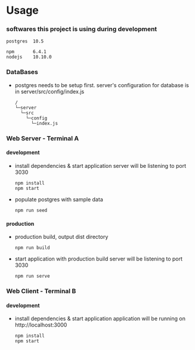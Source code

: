 # Usage

### softwares this project is using during development

```
postgres  10.5

npm       6.4.1
nodejs    10.10.0
```

### DataBases

- postgres needs to be setup first.
  server's configuration for database is in server/src/config/index.js

  ```
  /
  └─server
    └─src
      └─config
        └─index.js
  ```

### Web Server - Terminal A

#### development

- install dependencies & start application
  server will be listening to port 3030

  ```
  npm install
  npm start
  ```

- populate postgres with sample data

  ```
  npm run seed
  ```

#### production

- production build, output dist directory

  ```
  npm run build
  ```

- start application with production build
  server will be listening to port 3030

  ```
  npm run serve
  ```

### Web Client - Terminal B

#### development

- install dependencies & start application
  application will be running on http://localhost:3000

  ```
  npm install
  npm start
  ```
